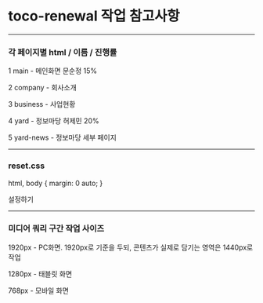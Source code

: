 # toco-renewal 작업 참고사항

---

### 각 페이지별 html / 이름 / 진행률

1 main - 메인화면 문순정 15%

2 company - 회사소개

3 business - 사업현황

4 yard - 정보마당 허제민 20%

5 yard-news - 정보마당 세부 페이지

---

### reset.css

html, body {
  margin: 0 auto;
}

설정하기

---

### 미디어 쿼리 구간 작업 사이즈

1920px - PC화면. 1920px로 기준을 두되, 콘텐츠가 실제로 담기는 영역은 1440px로 작업

1280px - 태블릿 화면

768px - 모바일 화면
